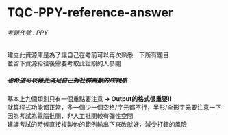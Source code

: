 # TQC-PPY-reference-answer
###### *考題代號 : PPY*
建立此資源庫是為了讓自己在考前可以再次熟悉一下所有題目  
並留下資源給往後需要考取此證照的人參閱  
##### ~~也希望可以藉此滿足自己對社群貢獻的成就感~~
基本上九個類別只有一個重點要注意 ➜ **Output的格式很重要!!**  
就算程式功能都正常，多一個少一個空格/字元都不行，半形/全形字元要注意一下  
因為考試為電腦批閱，非人工批閱較有彈性空間  
建議考試的時候直接複製他的範例輸出下來改就好，減少打錯的風險
